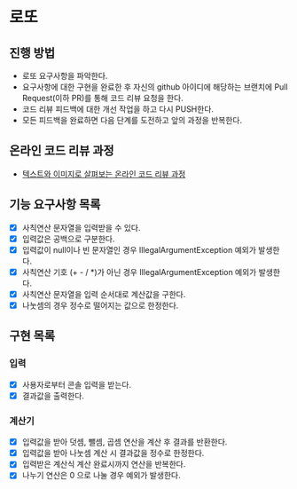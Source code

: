 # 로또
## 진행 방법
* 로또 요구사항을 파악한다.
* 요구사항에 대한 구현을 완료한 후 자신의 github 아이디에 해당하는 브랜치에 Pull Request(이하 PR)를 통해 코드 리뷰 요청을 한다.
* 코드 리뷰 피드백에 대한 개선 작업을 하고 다시 PUSH한다.
* 모든 피드백을 완료하면 다음 단계를 도전하고 앞의 과정을 반복한다.

## 온라인 코드 리뷰 과정
* [텍스트와 이미지로 살펴보는 온라인 코드 리뷰 과정](https://github.com/next-step/nextstep-docs/tree/master/codereview)

## 기능 요구사항 목록
- [X] 사칙연산 문자열을 입력받을 수 있다.
 - [X] 입력값은 공백으로 구분한다.
 - [X] 입력값이 null이나 빈 문자열인 경우 IllegalArgumentException 예외가 발생한다.
- [X] 사칙연산 기호 (+ - / *)가 아닌 경우 IllegalArgumentException 예외가 발생한다.
- [X] 사칙연산 문자열을 입력 순서대로 계산값을 구한다.
- [X] 나눗셈의 경우 정수로 떨어지는 값으로 한정한다.

## 구현 목록
### 입력
- [X] 사용자로부터 콘솔 입력을 받는다.
- [X] 결과값을 출력한다.

### 계산기
- [X] 입력값을 받아 덧셈, 뺄셈, 곱셈 연산을 계산 후 결과를 반환한다.
- [X] 입력값을 받아 나눗셈 계산 시 결과값을 정수로 한정한다.
- [X] 입력받은 계산식 계산 완료시까지 연산을 반복한다.
- [X] 나누기 연산은 0 으로 나눌 경우 예외가 발생한다.
